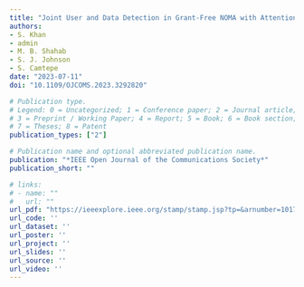 ```yaml
---
title: "Joint User and Data Detection in Grant-Free NOMA with Attention-based BiLSTM Network"
authors:
- S. Khan
- admin
- M. B. Shahab
- S. J. Johnson
- S. Camtepe
date: "2023-07-11"
doi: "10.1109/OJCOMS.2023.3292820"

# Publication type.
# Legend: 0 = Uncategorized; 1 = Conference paper; 2 = Journal article;
# 3 = Preprint / Working Paper; 4 = Report; 5 = Book; 6 = Book section;
# 7 = Theses; 8 = Patent
publication_types: ["2"]

# Publication name and optional abbreviated publication name.
publication: "*IEEE Open Journal of the Communications Society*"
publication_short: ""

# links:
# - name: ""
#   url: ""
url_pdf: "https://ieeexplore.ieee.org/stamp/stamp.jsp?tp=&arnumber=10178037"
url_code: ''
url_dataset: ''
url_poster: ''
url_project: ''
url_slides: ''
url_source: ''
url_video: ''
---
```

